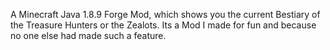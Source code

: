 A Minecraft Java 1.8.9 Forge Mod, which shows you the current Bestiary of the Treasure Hunters or the Zealots. Its a Mod I made for fun and because no one else had made such a feature.

